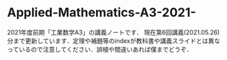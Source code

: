 # Applied-Mathematics-A3-2021-
2021年度前期「工業数学A3」の講義ノートです．
現在第6回講義(2021.05.26)分まで更新しています．定理や補題等のindexが教科書や講義スライドとは異なっているので注意してください．誤植や間違いあれば僕までどうぞ．
